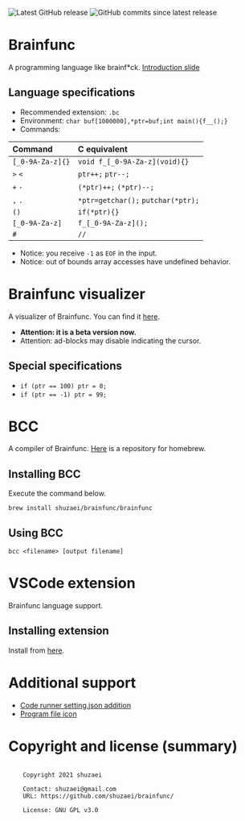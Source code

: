 ![Latest GitHub release](https://img.shields.io/github/release/shuzaei/brainfunc?style=for-the-badge)
![GitHub commits since latest release](https://img.shields.io/github/commits-since/shuzaei/brainfunc/latest?style=for-the-badge)

# Brainfunc
A programming language like brainf\*ck.
[Introduction slide](https://shuzaei.github.io/brainfunc/docs/brainfunc.html)

## Language specifications

- Recommended extension: `.bc`
- Environment: `char buf[1000000],*ptr=buf;int main(){f__();}`
- Commands:

| Command          | C equivalent                       |
| :--------------- | :--------------------------------- |
| `[_0-9A-Za-z]{}` | `void f_[_0-9A-Za-z](void){}`      |
| `>` `<`          | `ptr++;` `ptr--;`                  |
| `+` `-`          | `(*ptr)++;` `(*ptr)--;`            |
| `,` `.`          | `*ptr=getchar();` `putchar(*ptr);` |
| `()`             | `if(*ptr){}`                       |
| `[_0-9A-Za-z]`   | `f_[_0-9A-Za-z]();`                |
| `#`              | `//`                               |

- Notice: you receive `-1` as `EOF` in the input.
- Notice: out of bounds array accesses have undefined behavior.

# Brainfunc visualizer

A visualizer of Brainfunc.
You can find it [here](https://shuzaei.github.io/brainfunc/visualizer/).

- **Attention: it is a beta version now.**
- Attention: ad-blocks may disable indicating the cursor.

## Special specifications

- `if (ptr == 100) ptr = 0;`
- `if (ptr == -1) ptr = 99;`

# BCC
A compiler of Brainfunc.
[Here](https://www.github.com/shuzaei/homebrew-brainfunc/) is a repository for homebrew.

## Installing BCC
Execute the command below.

```
brew install shuzaei/brainfunc/brainfunc
```

## Using BCC
```
bcc <filename> [output filename]
```

# VSCode extension
Brainfunc language support.

## Installing extension
Install from [here](https://marketplace.visualstudio.com/items?itemName=shuzaei.vscode-brainfunc).

# Additional support
- [Code runner setting.json addition](./utils/code-runner.append.json)
- [Program file icon](./utils/brainfunc.icon.svg)

# Copyright and license (summary)

```

    Copyright 2021 shuzaei

    Contact: shuzaei@gmail.com
    URL: https://github.com/shuzaei/brainfunc/
    
    License: GNU GPL v3.0
    
```
